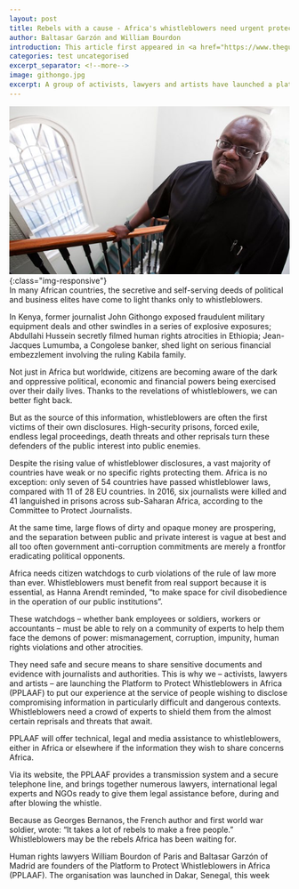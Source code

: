 ```yaml
---
layout: post
title: Rebels with a cause - Africa's whistleblowers need urgent protection
author: Baltasar Garzón and William Bourdon
introduction: This article first appeared in <a href="https://www.theguardian.com/world/2017/mar/10/rebels-with-a-cause-africas-whistleblowers-need-urgent-protection">The Guardian</a>
categories: test uncategorised
excerpt_separator: <!--more-->
image: githongo.jpg
excerpt: A group of activists, lawyers and artists have launched a platform to help citizen watchdogs in often dangerous situations
---
```


![image-title-here](/img/posts/githongo.jpg){:class="img-responsive"}
<br>
In many African countries, the secretive and self-serving deeds of political and business elites have come to light thanks only to whistleblowers.

In Kenya, former journalist John Githongo exposed fraudulent military equipment deals and other swindles in a series of explosive exposures; Abdullahi Hussein secretly filmed human rights atrocities in Ethiopia; Jean-Jacques Lumumba, a Congolese banker, shed light on serious financial embezzlement involving the ruling Kabila family.
<!--more-->
Not just in Africa but worldwide, citizens are becoming aware of the dark and oppressive political, economic and financial powers being exercised over their daily lives. Thanks to the revelations of whistleblowers, we can better fight back.

But as the source of this information, whistleblowers are often the first victims of their own disclosures. High-security prisons, forced exile, endless legal proceedings, death threats and other reprisals turn these defenders of the public interest into public enemies.

Despite the rising value of whistleblower disclosures, a vast majority of countries have weak or no specific rights protecting them. Africa is no exception: only seven of 54 countries have passed whistleblower laws, compared with 11 of 28 EU countries. In 2016, six journalists were killed and 41 languished in prisons across sub-Saharan Africa, according to the Committee to Protect Journalists.

At the same time, large flows of dirty and opaque money are prospering, and the separation between public and private interest is vague at best and all too often government anti-corruption commitments are merely a frontfor eradicating political opponents.

Africa needs citizen watchdogs to curb violations of the rule of law more than ever. Whistleblowers must benefit from real support because it is essential, as Hanna Arendt reminded, “to make space for civil disobedience in the operation of our public institutions”.

These watchdogs – whether bank employees or soldiers, workers or accountants – must be able to rely on a community of experts to help them face the demons of power: mismanagement, corruption, impunity, human rights violations and other atrocities.

They need safe and secure means to share sensitive documents and evidence with journalists and authorities. This is why we – activists, lawyers and artists – are launching the Platform to Protect Whistleblowers in Africa (PPLAAF) to put our experience at the service of people wishing to disclose compromising information in particularly difficult and dangerous contexts. Whistleblowers need a crowd of experts to shield them from the almost certain reprisals and threats that await.

PPLAAF will offer technical, legal and media assistance to whistleblowers, either in Africa or elsewhere if the information they wish to share concerns Africa.

Via its website, the PPLAAF provides a transmission system and a secure telephone line, and brings together numerous lawyers, international legal experts and NGOs ready to give them legal assistance before, during and after blowing the whistle.

Because as Georges Bernanos, the French author and first world war soldier, wrote: “It takes a lot of rebels to make a free people.” Whistleblowers may be the rebels Africa has been waiting for.

Human rights lawyers William Bourdon of Paris and Baltasar Garzón of Madrid are founders of the Platform to Protect Whistleblowers in Africa (PPLAAF). The organisation was launched in Dakar, Senegal, this week